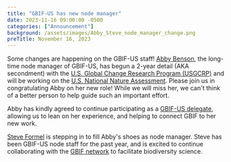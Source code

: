 ```yaml
---
title: "GBIF-US has new node manager" 
date: 2023-11-16 09:00:00 -0500 
categories: ["Announcement"] 
background: /assets/images/Abby_Steve_node_manager_change.png
preTitle: November 16, 2023
---
```


Some changes are happening on the GBIF-US staff! [Abby Benson](https://www.usgs.gov/staff-profiles/abby-benson), the long-time node manager of GBIF-US, has begun a 2-year detail (AKA secondment) with the [U.S. Global Change Research Program (USGCRP)](https://www.globalchange.gov/) and will be working on the [U.S. National Nature Assessment](https://www.globalchange.gov/our-work/national-nature-assessment). Please join us in congratulating Abby on her new role! While we will miss her, we can't think of a better person to help guide such an important effort.  

Abby has kindly agreed to continue participating as a [GBIF-US delegate](https://www.gbif.org/country/US/summary), allowing us to lean on her experience, and helping to connect GBIF to her new work.

[Steve Formel](https://www.usgs.gov/staff-profiles/stephen-k-formel) is stepping in to fill Abby's shoes as node manager.  Steve has been GBIF-US node staff for the past year, and is excited to continue collaborating with the [GBIF network](https://www.gbif.org/what-is-gbif) to facilitate biodiversity science.

